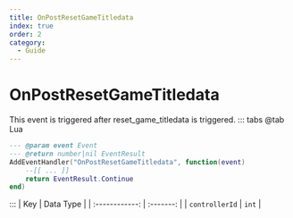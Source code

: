 ```yaml
---
title: OnPostResetGameTitledata
index: true
order: 2
category:
  - Guide
---
```


# OnPostResetGameTitledata
This event is triggered after reset_game_titledata is triggered.
::: tabs
@tab Lua
```lua
--- @param event Event
--- @return number|nil EventResult
AddEventHandler("OnPostResetGameTitledata", function(event)
    --[[ ... ]]
    return EventResult.Continue
end)
```

:::
|       Key      | Data Type |
| :------------: | :-------: |
| `controllerId` |   `int`   |